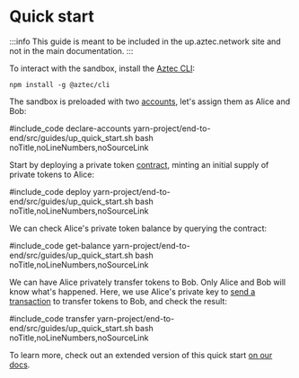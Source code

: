# Quick start

:::info 
This guide is meant to be included in the up.aztec.network site and not in the main documentation.
:::

To interact with the sandbox, install the [Aztec CLI](../dev_docs/cli/main.md):

`npm install -g @aztec/cli`

The sandbox is preloaded with two [accounts](../concepts/foundation/accounts/main.md), let's assign them as Alice and Bob:

#include_code declare-accounts yarn-project/end-to-end/src/guides/up_quick_start.sh bash noTitle,noLineNumbers,noSourceLink

Start by deploying a private token [contract](../concepts/foundation/contracts.md), minting an initial supply of private tokens to Alice:

#include_code deploy yarn-project/end-to-end/src/guides/up_quick_start.sh bash noTitle,noLineNumbers,noSourceLink

We can check Alice's private token balance by querying the contract:

#include_code get-balance yarn-project/end-to-end/src/guides/up_quick_start.sh bash noTitle,noLineNumbers,noSourceLink

We can have Alice privately transfer tokens to Bob. Only Alice and Bob will know what's happened. Here, we use Alice's private key to [send a transaction](../concepts/foundation/transactions.md) to transfer tokens to Bob, and check the result:

#include_code transfer yarn-project/end-to-end/src/guides/up_quick_start.sh bash noTitle,noLineNumbers,noSourceLink

To learn more, check out an extended version of this quick start [on our docs](../dev_docs/getting_started/cli.md).